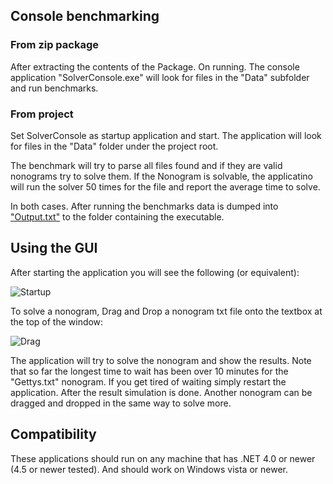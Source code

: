 ## Console benchmarking

### From zip package

After extracting the contents of the Package. On running. The console application "SolverConsole.exe" will look for files in the "Data" subfolder and run benchmarks.

### From project

Set SolverConsole as startup application and start. The application will look for files in the "Data" folder under the project root.

The benchmark will try to parse all files found and if they are valid nonograms try to solve them. If the Nonogram is solvable, the applicatino will run the solver 50 times for the file and report the average time to solve.

In both cases. After running the benchmarks data is dumped into ["Output.txt"](https://github.com/saskeli/NonogramSolver_TiRa/blob/master/Documentation/Data/Output.txt) to the folder containing the executable.

## Using the GUI

After starting the application you will see the following (or equivalent):

![Startup](https://github.com/saskeli/NonogramSolver_TiRa/blob/master/Documentation/Data/Startup.png)

To solve a nonogram, Drag and Drop a nonogram txt file onto the textbox at the top of the window:

![Drag](https://github.com/saskeli/NonogramSolver_TiRa/blob/master/Documentation/Data/Drag.png)

The application will try to solve the nonogram and show the results. Note that so far the longest time to wait has been over 10 minutes for the "Gettys.txt" nonogram. If you get tired of waiting simply restart the application. After the result simulation is done. Another nonogram can be dragged and dropped in the same way to solve more.

## Compatibility

These applications should run on any machine that has .NET 4.0 or newer (4.5 or newer tested). And should work on Windows vista or newer.
